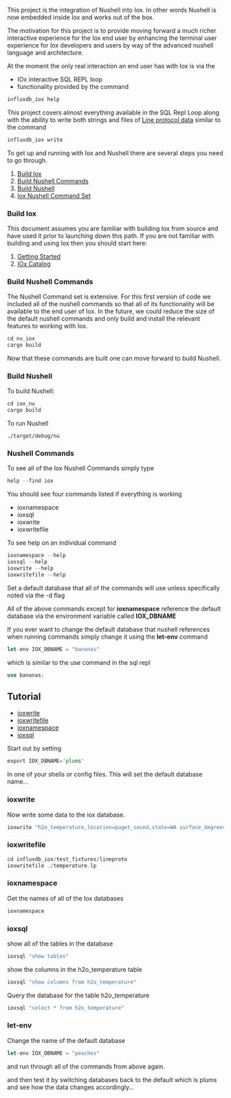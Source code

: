 
This project is the integration of Nushell into Iox.  In other words Nushell
is now embedded inside Iox and works out of the box.

The motivation for this project is to provide moving forward a much richer interactive experience for the Iox end user by enhancing the terminal user experience for
Iox developers and users by way of the advanced nushell language and architecture.

At the moment the only real interaction an end user has with Iox is via the
* IOx interactive SQL REPL loop
* functionality provided by the command 

```rust
influxdb_iox help
```

This project covers almost everything available in the SQL Repl Loop along
with the ability to write both strings and files of
[Line protocol data](https://docs.influxdata.com/influxdb/v2.3/reference/syntax/line-protocol/)
similar to the command

```rust
influxdb_iox write
```

To get up and running with Iox and Nushell there are several steps you need
to go through.

1. [Build Iox](#build-iox)
1. [Build Nushell Commands](#build-nushell-commands)
1. [Build Nushell](#build-nushell)
1. [Iox Nushell Command Set](#nushell-commands)

### Build Iox

This document assumes you are familiar with building Iox from source and have used it prior to launching down this path.  If you are not familiar with building and using Iox then you should start here:
1. [Getting Started](https://github.com/influxdata/influxdb_iox#get-started)
1. [IOx Catalog](https://github.com/influxdata/influxdb_iox/tree/main/iox_catalog)

### Build Nushell Commands

The Nushell Command set is extensive.  For this first version of code we included all of the nushell commands so that all of its functionality will be
available to the end user of Iox.  In the future, we could reduce the size of the default nushell commands and only build and install the relevant features
to working with Iox.

```rust
cd nu_iox
cargo build
```

Now that these commands are built one can move forward to build Nushell.

### Build Nushell

To build Nushell:

```rust
cd iox_nu
cargo build
```

To run Nushell

```
./target/debug/nu
```

### Nushell Commands

To see all of the Iox Nushell Commands simply type

```rust
help --find iox
```

You should see four commands listed if everything is working

* ioxnamespace
* ioxsql
* ioxwrite
* ioxwritefile

To see help on an individual command 

```rust
ioxnamespace --help
ioxsql --help
ioxwrite --help
ioxwritefile --help
```

Set a default database that all of the commands will use unless specifically noted via the -d flag

All of the above commands except for **ioxnamespace** reference the default database via the environment variable called **IOX_DBNAME**

If you ever want to change the default database that nushell references when running commands simply change it using the **let-env** command


```rust
let-env IOX_DBNAME = "bananas"
```

which is similar to the use command in the sql repl

```rust
use bananas;
```

## Tutorial

* [ioxwrite](#ioxwrite)
* [ioxwritefile](#ioxwritefile)
* [ioxnamespace](#ioxnamespace)
* [ioxsql](#ioxsql)

Start out by setting 

```rust
export IOX_DBNAME='plums'
```

In one of your shells or config files.  This will set the default database name...

### ioxwrite

Now write some data to the iox database.

```rust
ioxwrite "h2o_temperature,location=puget_sound,state=WA surface_degrees=53.7,bottom_degrees=42.1 16007456160"
```

### ioxwritefile

```rust
cd influxdb_iox/test_fixtures/lineproto
ioxwritefile ./temperature.lp
```

### ioxnamespace

Get the names of all of the Iox databases

```rust
ioxnamespace
```

### ioxsql

show all of the tables in the database

```rust
ioxsql "show tables"
```

show the columns in the h2o_temperature table

```rust
ioxsql "show columns from h2o_temperature"
```

Query the database for the table h2o_temperature

```rust
ioxsql "select * from h2o_temperature"
```

### let-env

Change the name of the default database

```rust
let-env IOX_DBNAME = "peaches"
```

and run through all of the commands from above again.

and then test it by switching databases back to the default which is plums
and see how the data changes accordingly...
